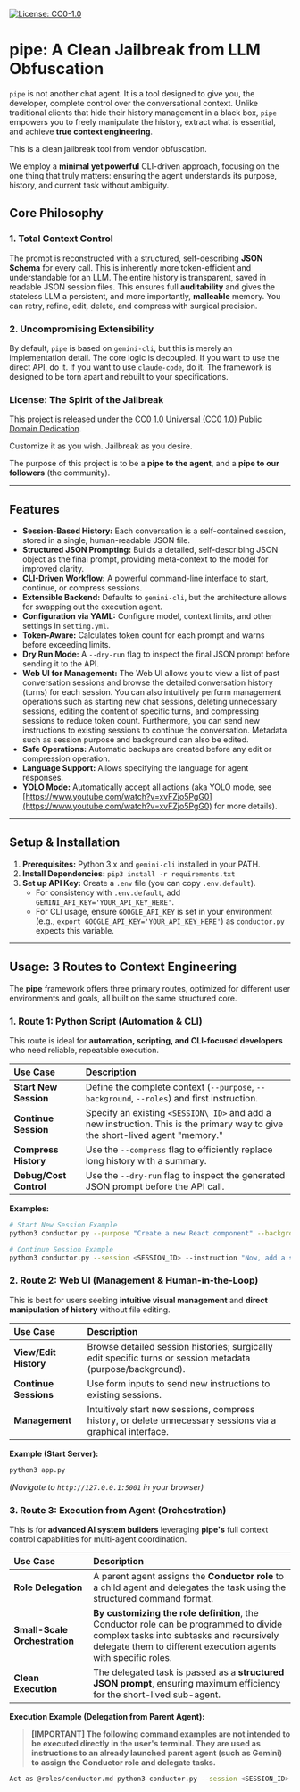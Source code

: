 [![License: CC0-1.0](https://img.shields.io/badge/License-CC0--1.0-lightgrey.svg)](http://creativecommons.org/publicdomain/zero/1.0/)
# pipe: A Clean Jailbreak from LLM Obfuscation

`pipe` is not another chat agent. It is a tool designed to give you, the developer, complete control over the conversational context. Unlike traditional clients that hide their history management in a black box, `pipe` empowers you to freely manipulate the history, extract what is essential, and achieve **true context engineering**.

This is a clean jailbreak tool from vendor obfuscation.

We employ a **minimal yet powerful** CLI-driven approach, focusing on the one thing that truly matters: ensuring the agent understands its purpose, history, and current task without ambiguity.

## Core Philosophy

### 1. Total Context Control

The prompt is reconstructed with a structured, self-describing **JSON Schema** for every call. This is inherently more token-efficient and understandable for an LLM. The entire history is transparent, saved in readable JSON session files. This ensures full **auditability** and gives the stateless LLM a persistent, and more importantly, **malleable** memory. You can retry, refine, edit, delete, and compress with surgical precision.

### 2. Uncompromising Extensibility

By default, `pipe` is based on `gemini-cli`, but this is merely an implementation detail. The core logic is decoupled. If you want to use the direct API, do it. If you want to use `claude-code`, do it. The framework is designed to be torn apart and rebuilt to your specifications.

### License: The Spirit of the Jailbreak

This project is released under the [CC0 1.0 Universal (CC0 1.0) Public Domain Dedication](https://creativecommons.org/publicdomain/zero/1.0/).

Customize it as you wish. Jailbreak as you desire.

The purpose of this project is to be a **pipe to the agent**, and a **pipe to our followers** (the community).

-----

## Features

  * **Session-Based History:** Each conversation is a self-contained session, stored in a single, human-readable JSON file.
  * **Structured JSON Prompting:** Builds a detailed, self-describing JSON object as the final prompt, providing meta-context to the model for improved clarity.
  * **CLI-Driven Workflow:** A powerful command-line interface to start, continue, or compress sessions.
  * **Extensible Backend:** Defaults to `gemini-cli`, but the architecture allows for swapping out the execution agent.
  * **Configuration via YAML:** Configure model, context limits, and other settings in `setting.yml`.
  * **Token-Aware:** Calculates token count for each prompt and warns before exceeding limits.
  * **Dry Run Mode:** A `--dry-run` flag to inspect the final JSON prompt before sending it to the API.
  * **Web UI for Management:** The Web UI allows you to view a list of past conversation sessions and browse the detailed conversation history (turns) for each session. You can also intuitively perform management operations such as starting new chat sessions, deleting unnecessary sessions, editing the content of specific turns, and compressing sessions to reduce token count. Furthermore, you can send new instructions to existing sessions to continue the conversation. Metadata such as session purpose and background can also be edited.
  * **Safe Operations:** Automatic backups are created before any edit or compression operation.
  * **Language Support:** Allows specifying the language for agent responses.
  * **YOLO Mode:** Automatically accept all actions (aka YOLO mode, see [https://www.youtube.com/watch?v=xvFZjo5PgG0](https://www.youtube.com/watch?v=xvFZjo5PgG0) for more details).

-----

## Setup & Installation

1.  **Prerequisites:** Python 3.x and `gemini-cli` installed in your PATH.
2.  **Install Dependencies:** `pip3 install -r requirements.txt`
3.  **Set up API Key:** Create a `.env` file (you can copy `.env.default`).
    *   For consistency with `.env.default`, add `GEMINI_API_KEY='YOUR_API_KEY_HERE'`.
    *   For CLI usage, ensure `GOOGLE_API_KEY` is set in your environment (e.g., `export GOOGLE_API_KEY='YOUR_API_KEY_HERE'`) as `conductor.py` expects this variable.

-----

## Usage: 3 Routes to Context Engineering

The **pipe** framework offers three primary routes, optimized for different user environments and goals, all built on the same structured core.

### 1. Route 1: Python Script (Automation & CLI)

This route is ideal for **automation, scripting, and CLI-focused developers** who need reliable, repeatable execution.

| Use Case | Description |
| :--- | :--- |
| **Start New Session** | Define the complete context (`--purpose`, `--background`, `--roles`) and first instruction. |
| **Continue Session** | Specify an existing `<SESSION\_ID>` and add a new instruction. This is the primary way to give the short-lived agent "memory." |
| **Compress History** | Use the `--compress` flag to efficiently replace long history with a summary. |
| **Debug/Cost Control** | Use the `--dry-run` flag to inspect the generated JSON prompt before the API call. |

**Examples:**

```bash
# Start New Session Example
python3 conductor.py --purpose "Create a new React component" --background "..." --roles "roles/engineer.md" --instruction "Create a 'UserProfile' component."

# Continue Session Example
python3 conductor.py --session <SESSION_ID> --instruction "Now, add a state for loading."
```

### 2. Route 2: Web UI (Management & Human-in-the-Loop)

This is best for users seeking **intuitive visual management** and **direct manipulation of history** without file editing.

| Use Case | Description |
| :--- | :--- |
| **View/Edit History** | Browse detailed session histories; surgically edit specific turns or session metadata (purpose/background). |
| **Continue Sessions** | Use form inputs to send new instructions to existing sessions. |
| **Management** | Intuitively start new sessions, compress history, or delete unnecessary sessions via a graphical interface. |

**Example (Start Server):**

```bash
python3 app.py
```

*(Navigate to `http://127.0.0.1:5001` in your browser)*

### 3\. Route 3: Execution from Agent (Orchestration)

This is for **advanced AI system builders** leveraging **pipe's** full context control capabilities for multi-agent coordination.

| Use Case | Description |
| :--- | :--- |
| **Role Delegation** | A parent agent assigns the **Conductor role** to a child agent and delegates the task using the structured command format. |
| **Small-Scale Orchestration** | **By customizing the role definition**, the Conductor role can be programmed to divide complex tasks into subtasks and recursively delegate them to different execution agents with specific roles. |
| **Clean Execution** | The delegated task is passed as a **structured JSON prompt**, ensuring maximum efficiency for the short-lived sub-agent. |

**Execution Example (Delegation from Parent Agent):**

> **[IMPORTANT] The following command examples are not intended to be executed directly in the user's terminal. They are used as instructions to an already launched parent agent (such as Gemini) to assign the Conductor role and delegate tasks.**

```bash
Act as @roles/conductor.md python3 conductor.py --session <SESSION_ID> --instruction "Now, add a state for loading."
```
